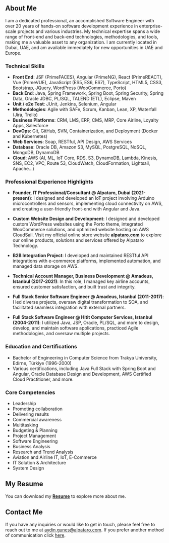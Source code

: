 ## About Me

I am a dedicated professional, an accomplished Software Engineer with over 20 years of hands-on software development experience in enterprise-scale projects and various industries. 
My technical expertise spans a wide range of front-end and back-end technologies, methodologies, and tools, making me a valuable asset to any organization. 
I am currently located in Dubai, UAE, and am available immediately for new opportunities in UAE and Europe.

### Technical Skills

- **Front End**: JSF (PrimeFACES), Angular (PrimeNG), React (PrimeREACT), Vue (PrimeVUE), JavaScript (ES5, ES6, ES7), TypeScript, HTML5, CSS3, Bootstrap, JQuery, WordPress (WooCommerce, Porto)
- **Back End**: Java, Spring Framework, Spring Boot, Spring Security, Spring Data, Oracle JDBC, PL/SQL, TALEND (ETL), Eclipse, Maven
- **Unit / e2e Test**: JUnit, Jenkins, Selenium, Angular
- **Methodologies**: Agile with SAFe, Scrum, Kanban, Lean, XP, Waterfall (Jira, Trello)
- **Business Platforms**: CRM, LMS, ERP, CMS, MRP, Core Airline, Loyalty Apps, Salesforce
- **DevOps**: Git, GitHub, SVN, Containerization, and Deployment (Docker and Kubernetes)
- **Web Services**: Soap, RESTful, API Design, AWS Services
- **Database**: Oracle DB, Amazon S3, MySQL, PostgreSQL, NoSQL, MongoDB, DynamoDB
- **Cloud**: AWS (AI, ML, IoT Core, RDS, S3, DynamoDB, Lambda, Kinesis, SNS, EC2, VPC, Route 53, CloudWatch, CloudFormation, Lightsail, Apache...)

### Professional Experience Highlights

- **Founder, IT Professional/Consultant @ Alpataro, Dubai (2021-present)**: I designed and developed an IoT project involving Arduino microcontrollers and sensors, implementing cloud connectivity on AWS, and creating a user-friendly front-end with Angular and Java.

- **Custom Website Design and Development**: I designed and developed custom WordPress websites using the Porto theme, integrated WooCommerce solutions, and optimized website hosting on AWS CloudSail. Visit my official online store website **[alpataro.com](https://www.alpataro.com)** to explore our online products, solutions and services offered by Alpataro Technology.

- **B2B Integration Project**: I developed and maintained RESTful API integrations with e-commerce platforms, implemented automation, and managed data storage on AWS.

- **Technical Account Manager, Business Development @ Amadeus, Istanbul (2017-2021)**: In this role, I managed key airline accounts, ensured customer satisfaction, and built trust and integrity.

- **Full Stack Senior Software Engineer @ Amadeus, Istanbul (2011-2017)**: I led diverse projects, oversaw digital transformation to SOA, and facilitated seamless integration with external partners.

- **Full Stack Software Engineer @ Hitit Computer Services, Istanbul (2004-2011)**: I utilized Java, JSP, Oracle, PL/SQL, and more to design, develop, and maintain software applications, practiced Agile methodologies, and oversaw multiple projects.

### Education and Certifications

- Bachelor of Engineering in Computer Science from Trakya University, Edirne, Türkiye (1996-2000)
- Various certifications, including Java Full Stack with Spring Boot and Angular, Oracle Database Design and Development, AWS Certified Cloud Practitioner, and more.

### Core Competencies

- Leadership
- Promoting collaboration
- Delivering results
- Commercial awareness
- Multitasking
- Budgeting & Planning
- Project Management
- Software Engineering
- Business Analysis
- Research and Trend Analysis
- Aviation and Airline IT, IoT, E-Commerce
- IT Solution & Architecture
- System Design

## My Resume

You can download my **[Resume](resume/AydinGunes_Resume.pdf)** to explore more about me.

## Contact Me

If you have any inquiries or would like to get in touch, please feel free to reach out to me at [aydin.gunes@alpataro.com](mailto:aydin.gunes@alpataro.com).
If you prefer another method of communication click [here](contact.md). 

